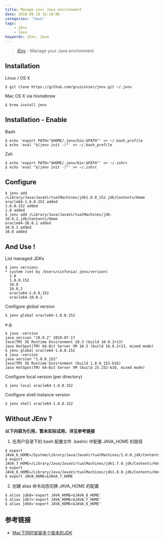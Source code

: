 ```yaml
---
title: Manage your Java environment
date: 2018-09-18 15:10:08
categories: "Java"
tags:
    - jEnv
    - Java
keywords: jEnv, Java
---
```


> [jEnv](http://www.jenv.be) - Manage your Java environment

<!-- more -->

## Installation

Linux / OS X

```
$ git clone https://github.com/gcuisinier/jenv.git ~/.jenv
```

Mac OS X via Homebrew

```
$ brew install jenv
```

## Installation - Enable

Bash

```
$ echo 'export PATH="$HOME/.jenv/bin:$PATH"' >> ~/.bash_profile
$ echo 'eval "$(jenv init -)"' >> ~/.bash_profile
```

Zsh

```
$ echo 'export PATH="$HOME/.jenv/bin:$PATH"' >> ~/.zshrc
$ echo 'eval "$(jenv init -)"' >> ~/.zshrc
```

## Configure

```
$ jenv add /Library/Java/JavaVirtualMachines/jdk1.8.0_152.jdk/Contents/Home
oracle64-1.8.0.152 added
1.8.0.152 added
1.8 added
$ jenv add /Library/Java/JavaVirtualMachines/jdk-10.0.2.jdk/Contents/Home
oracle64-10.0.2 added
10.0.2 added
10.0 added
```

## And Use !

List managed JDKs

```
$ jenv versions
* system (set by /Users/sinfonia/.jenv/version)
  1.8
  1.8.0.152
  10.0
  10.0.2
  oracle64-1.8.0.152
  oracle64-10.0.2
```

Configure global version

```
$ jenv global oracle64-1.8.0.152
```

e.g.

```
$ java -version
java version "10.0.2" 2018-07-17
Java(TM) SE Runtime Environment 18.3 (build 10.0.2+13)
Java HotSpot(TM) 64-Bit Server VM 18.3 (build 10.0.2+13, mixed mode)
$ jenv global oracle64-1.8.0.152
$ java -version
java version "1.8.0_152"
Java(TM) SE Runtime Environment (build 1.8.0_152-b16)
Java HotSpot(TM) 64-Bit Server VM (build 25.152-b16, mixed mode)
```

Configure local version (per directory)

```
$ jenv local oracle64-1.8.0.152
```

Configure shell instance version

```
$ jenv shell oracle64-1.8.0.152
```

## Without JEnv ?

**以下内容为引用，暂未实际试用，详见参考链接**

1. 在用户目录下的 bash 配置文件 .bashrc 中配置 JAVA_HOME 的路径

```
$ export JAVA_6_HOME=/System/Library/Java/JavaVirtualMachines/1.6.0.jdk/Contents/Home
$ export JAVA_7_HOME=/Library/Java/JavaVirtualMachines/jdk1.7.0.jdk/Contents/Home
$ export JAVA_8_HOME=/Library/Java/JavaVirtualMachines/jdk1.8.0.jdk/Contents/Home
$ export JAVA_HOME=$JAVA_7_HOME
```

2. 创建 alias 命令动态切换 JAVA_HOME 的配置

```
$ alias jdk8='export JAVA_HOME=$JAVA_8_HOME'
$ alias jdk7='export JAVA_HOME=$JAVA_7_HOME'
$ alias jdk6='export JAVA_HOME=$JAVA_6_HOME'
```

## 参考链接

- [Mac下同时安装多个版本的JDK](https://gist.github.com/ameizi/2d9908e8b6df9078904a#mac下同时安装多个版本的jdk)


